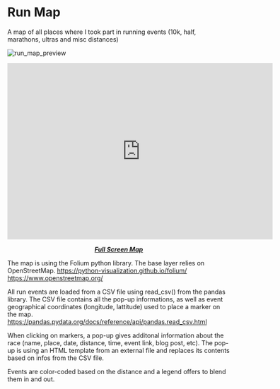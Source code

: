 # Run Map
A map of all places where I took part in running events (10k, half, marathons, ultras and misc distances)

![run_map_preview](https://user-images.githubusercontent.com/53292656/112905178-4e93fb00-90ea-11eb-82aa-ad67d6bfefe0.jpg)


<iframe src="https://media.nathanael3d.com/dev/run_map/run_map_compact.html" height="400" width="600" style="border:none;" title="My run_map"></iframe>
<p style="text-align:center"><a href="https://media.nathanael3d.com/dev/run_map/run_map.html" target="_blank"><i><b>Full Screen Map</b></i></a></p>

The map is using the Folium python library. The base layer relies on OpenStreetMap.
https://python-visualization.github.io/folium/
https://www.openstreetmap.org/

All run events are loaded from a CSV file using read_csv() from the pandas library. The CSV file contains all the pop-up informations, as well as event geographical coordinates (longitude, lattitude) used to place a marker on the map.
https://pandas.pydata.org/docs/reference/api/pandas.read_csv.html

When clicking on markers, a pop-up gives additonal information about the race (name, place, date, distance, time, event link, blog post, etc). The pop-up is using an HTML template from an external file and replaces its contents based on infos from the CSV file.

Events are color-coded based on the distance and a legend offers to blend them in and out.
